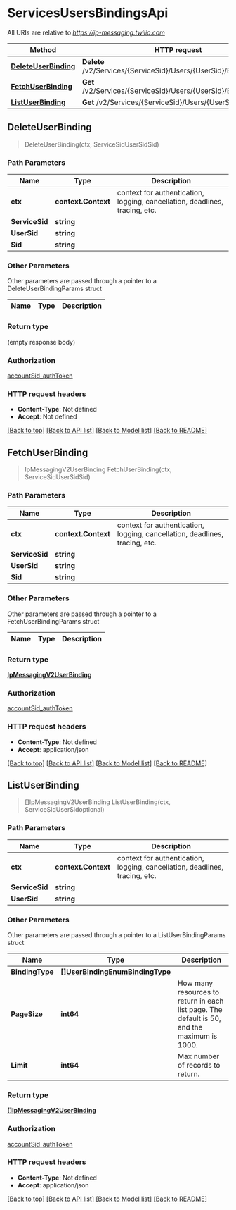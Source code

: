 # ServicesUsersBindingsApi

All URIs are relative to *https://ip-messaging.twilio.com*

Method | HTTP request | Description
------------- | ------------- | -------------
[**DeleteUserBinding**](ServicesUsersBindingsApi.md#DeleteUserBinding) | **Delete** /v2/Services/{ServiceSid}/Users/{UserSid}/Bindings/{Sid} | 
[**FetchUserBinding**](ServicesUsersBindingsApi.md#FetchUserBinding) | **Get** /v2/Services/{ServiceSid}/Users/{UserSid}/Bindings/{Sid} | 
[**ListUserBinding**](ServicesUsersBindingsApi.md#ListUserBinding) | **Get** /v2/Services/{ServiceSid}/Users/{UserSid}/Bindings | 



## DeleteUserBinding

> DeleteUserBinding(ctx, ServiceSidUserSidSid)





### Path Parameters


Name | Type | Description
------------- | ------------- | -------------
**ctx** | **context.Context** | context for authentication, logging, cancellation, deadlines, tracing, etc.
**ServiceSid** | **string** | 
**UserSid** | **string** | 
**Sid** | **string** | 

### Other Parameters

Other parameters are passed through a pointer to a DeleteUserBindingParams struct


Name | Type | Description
------------- | ------------- | -------------

### Return type

 (empty response body)

### Authorization

[accountSid_authToken](../README.md#accountSid_authToken)

### HTTP request headers

- **Content-Type**: Not defined
- **Accept**: Not defined

[[Back to top]](#) [[Back to API list]](../README.md#documentation-for-api-endpoints)
[[Back to Model list]](../README.md#documentation-for-models)
[[Back to README]](../README.md)


## FetchUserBinding

> IpMessagingV2UserBinding FetchUserBinding(ctx, ServiceSidUserSidSid)





### Path Parameters


Name | Type | Description
------------- | ------------- | -------------
**ctx** | **context.Context** | context for authentication, logging, cancellation, deadlines, tracing, etc.
**ServiceSid** | **string** | 
**UserSid** | **string** | 
**Sid** | **string** | 

### Other Parameters

Other parameters are passed through a pointer to a FetchUserBindingParams struct


Name | Type | Description
------------- | ------------- | -------------

### Return type

[**IpMessagingV2UserBinding**](IpMessagingV2UserBinding.md)

### Authorization

[accountSid_authToken](../README.md#accountSid_authToken)

### HTTP request headers

- **Content-Type**: Not defined
- **Accept**: application/json

[[Back to top]](#) [[Back to API list]](../README.md#documentation-for-api-endpoints)
[[Back to Model list]](../README.md#documentation-for-models)
[[Back to README]](../README.md)


## ListUserBinding

> []IpMessagingV2UserBinding ListUserBinding(ctx, ServiceSidUserSidoptional)





### Path Parameters


Name | Type | Description
------------- | ------------- | -------------
**ctx** | **context.Context** | context for authentication, logging, cancellation, deadlines, tracing, etc.
**ServiceSid** | **string** | 
**UserSid** | **string** | 

### Other Parameters

Other parameters are passed through a pointer to a ListUserBindingParams struct


Name | Type | Description
------------- | ------------- | -------------
**BindingType** | [**[]UserBindingEnumBindingType**](UserBindingEnumBindingType.md) | 
**PageSize** | **int64** | How many resources to return in each list page. The default is 50, and the maximum is 1000.
**Limit** | **int64** | Max number of records to return.

### Return type

[**[]IpMessagingV2UserBinding**](IpMessagingV2UserBinding.md)

### Authorization

[accountSid_authToken](../README.md#accountSid_authToken)

### HTTP request headers

- **Content-Type**: Not defined
- **Accept**: application/json

[[Back to top]](#) [[Back to API list]](../README.md#documentation-for-api-endpoints)
[[Back to Model list]](../README.md#documentation-for-models)
[[Back to README]](../README.md)

